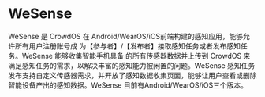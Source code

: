 # WeSense
WeSense 是 CrowdOS 在 Android/WearOS/iOS前端构建的感知应用，能够允许所有用户注册账号成 为【参与者】/【发布者】接取感知任务或者发布感知任务。WeSense 能够收集智能手机具备 的所有传感器数据并上传到 CrowdOS 来满足感知任务的需求，以解决丰富的感知能力被闲置的问题。WeSense 感知任务发布支持自定义传感器需求，并开放了感知数据收集页面，能够让用户查看或删除智能设备产出的感知数据。WeSense 目前有Android/WearOS/iOS三个版本。 
